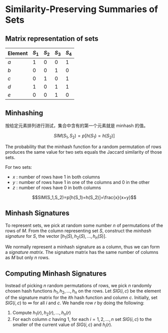 # Similarity-Preserving Summaries of Sets
## Matrix representation of sets
Element | $S_1$ | $S_2$ | $S_3$ | $S_4$
--- | --- | --- | --- | ---
 $a$ | 1 | 0 | 0 | 1
 $b$ | 0 | 0 | 1 | 0
 $c$ | 0 | 1 | 0 | 1
 $d$ | 1 | 0 | 1 | 1
 $e$ | 0 | 0 | 1 | 0

## Minhashing
按给定元素排列进行测试，集合中含有的第一个元素就是 minhash 的值。

$$SIM(S_1,S_2)=p[h(S_1)=h(S_2)]$$

The probability that the minhash function for a random permutation of rows produces the same value for two sets equals the Jaccard similarity of those sets.

For two sets:
- $x$ : number of rows have 1 in both columns
- $y$ : number of rows have 1 in one of the columns and 0 in the other
- $z$ : number of rows have 0 in both columns

$$SIM(S_1,S_2)=p[h(S_1)=h(S_2)]=\frac{x}{x+y}$$

## Minhash Signatures
To represent sets, we pick at random some number $n$ of permutations of the rows of $M$. From the column representing set $S$, construct the *minhash signature* for $S$, the vector $[h_1(S),h_2(S),...,h_n(S)]$.

We normally represent a minhash signature as a column, thus we can form a *signature matrix*. The signature matrix has the same number of columns as $M$ but only $n$ rows.

## Computing Minhash Signatures
Instead of picking $n$ random permutations of rows, we pick $n$ randomly chosen hash functions $h_1, h_2,..., h_n$ on the rows. Let $SIG(i, c)$ be the element of the signature matrix for the $i$th hash function and column $c$. Initially, set $SIG(i, c)$ to $\infty$ for all $i$ and $c$. We handle row $r$ by doing the following:
1. Compute $h_1(r), h_2(r),..., h_n(r)$
2. For each column $c$ having 1, for each $i=1,2,...,n$ set $SIG(i,c)$ to the smaller of the current value of $SIG(i,c)$ and $h_i(r)$.